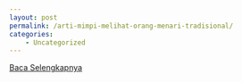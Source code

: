 ```yaml
---
layout: post
permalink: /arti-mimpi-melihat-orang-menari-tradisional/
categories:
    - Uncategorized
---
```


[Baca Selengkapnya](/03)